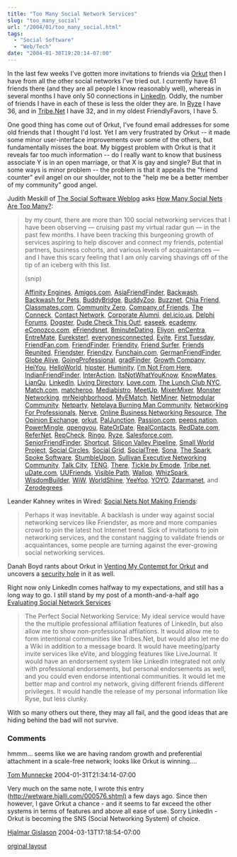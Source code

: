 ```yaml
---
title: "Too Many Social Network Services"
slug: "too_many_social"
url: "/2004/01/too_many_social.html"
tags:
  - "Social Software"
  - "Web/Tech"
date: "2004-01-30T19:20:14-07:00"
---
```

<p>In the last few weeks I've gotten more invitations to friends via <a href="http://www.orkut.com/Profile.aspx?uid=2789681602836776519">Orkut</a> then I have from all the other social networks I've tried out. I currently have 61 friends there (and they are all people I know reasonably well), whereas in several months I have only 50 connections in <a href="http://www.linkedin.com/profile?viewProfile=&amp;key=62844">LinkedIn</a>. Oddly, the number of friends I have in each of these is less the older they are. In <a href="http://www.ryze.com/go/ChristopherA">Ryze</a> I have 36, and in <a href="http://cluster.tribe.net/tribe/servlet/template/pub,pcard,PeopleCard.vm?personid=ce34093a-3c72-4954-b52f-3d6bc51884af">Tribe.Net</a> I have 32, and in my oldest FriendlyFavors, I have 5.</p>
<p>One good thing has come out of Orkut, I've found email addresses for some old friends that I thought I'd lost. Yet I am very frustrated by Orkut -- it made some minor user-interface improvements over some of the others, but fundamentally misses the boat. My biggest problem with Orkut is that it reveals far too much information -- do I really want to know that business associate Y is in an open marriage, or that X is gay and single? But that in some ways is minor problem -- the problem is that it appeals the "friend counter" evil angel on our shoulder, not to the "help me be a better member of my community" good angel.</p>
<p>Judith Meskill of <a href="http://socialsoftware.weblogsinc.com/">The Social Software Weblog</a> asks <a href="http://socialsoftware.weblogsinc.com/entry/6832739961761474/">How Many Social Nets Are Too Many?</a>:<br />
<blockquote>by my count, there are more than 100 social networking services that I have been observing — cruising past my virtual radar gun — in the past few months. I have been tracking this burgeoning growth of services aspiring to help discover and connect my friends, potential partners, business cohorts, and various levels of acquaintances — and I have this scary feeling that I am only carving shavings off of the tip of an iceberg with this list.<p/>(snip)<p/><p><a href="http://www.affinityengines.com/" title="Affinity Engines">Affinity Engines</a>, <a href="http://amigos.com/" title="Amigos.com">Amigos.com</a>, <a href="http://www.asiafriendfinder.com/" title="AsiaFriendFinder">AsiaFriendFinder</a>, <a href="http://www.backwash.com/magazine.php" title="Backwash">Backwash</a>, <a href="http://backwashpets.com/magazine.php" title="Backwash for Pets">Backwash for Pets</a>, <a href="http://www.buddybridge.com/" title="BuddyBridge">BuddyBridge</a>, <a href="http://buddyzoo.com/" title="BuddyZoo">BuddyZoo</a>, <a title="Buzznet" href="http://buzznet.com/">Buzznet</a>, <a href="http://www.chiafriend.com/" title="Chia Friend">Chia Friend</a>, <a href="http://www.classmates.com/" title="Classmates.com">Classmates.com</a>, <a href="http://www.communityzero.com/" title="Community Zero">Community Zero</a>, <a href="http://www.fastcompany.com/cof/" title="Company of Friends">Company of Friends</a>, <a href="http://www.theconneck.com/" title="The Conneck">The Conneck</a>, <a href="http://www.contactnetworkcorp.com/" title="Contact Network">Contact Network</a>, <a href="http://www.corporatealumni.com/" title="Corporate Alumni">Corporate Alumni</a>, <a title="del.icio.us" href="http://del.icio.us/doc/about">del.icio.us</a>, <a href="http://www.delphiforums.com/" title="Delphi Forums">Delphi Forums</a>, <a title="Dogster" href="http://www.dogster.com/">Dogster</a>, <a href="http://www.dudecheckthisout.com/" title="Dude Check This Out">Dude Check This Out!</a>, <a href="http://www.easeek.com/" title="easeek">easeek</a>, <a href="http://www.ecademy.com/" title="ecademy">ecademy</a>, <a title="eConozco.com" href="https://www.econozco.com/">eConozco.com</a>, <a href="http://www.efriendsnet.com/" title="eFriendsnet">eFriendsnet</a>, <a href="http://www.8minutedating.com/" title="8minuteDating">8minuteDating</a>, <a href="http://www.eliyon.com/" title="Eliyon">Eliyon</a>, <a href="http://www.encentra.com/" title="enCentra">enCentra</a>, <a title="EntreMate" href="http://www.entremate.com/">EntreMate</a>, <a href="http://eurekster.com/" title="Eurekster!">Eurekster!</a>, <a href="http://www.everyonesconnected.com/" title="everyonesconnected">everyonesconnected</a>, <a href="http://www.evite.com/" title="Evite">Evite</a>, <a href="http://firsttuesday.com/" title="First Tuesday">First Tuesday</a>, <a title="FriendFan.com" href="http://www.friendfan.com/">FriendFan.com</a>, <a href="http://friendfinderinc.com/corporate/" title="FriendFinder">FriendFinder</a>, <a href="http://friendity.de/index.jsp" title="Friendity">Friendity</a>, <a href="http://www.friendsurfer.com/" title="Friend Surfer">Friend Surfer</a>, <a href="http://www.friendsreunited.com/" title="Friends Reunited">Friends Reunited</a>, <a href="http://www.friendster.com/index.jsp" title="Friendster">Friendster</a>, <a href="http://www.friendzy.com/" title="Friendzy">Friendzy</a>, <a title="Funchain.com" href="http://www.funchain.com/">Funchain.com</a>, <a href="http://www.germanfriendfinder.com/" title="GermanFriendFinder">GermanFriendFinder</a>, <a href="http://www.globealive.com/" title="Globe Alive">Globe Alive</a>, <a href="http://www.goingprofessional.com/" title="GoingProfessional">GoingProfessional</a>, <a href="http://www.gradfinder.com/" title="gradFinder">gradFinder</a>, <a href="http://www.growingco.com/" title="Growth Company">Growth Company</a>, <a href="http://www.heiyou.com/" title="HeiYou">HeiYou</a>, <a href="http://www.helloworld.com/" title="HelloWorld">HelloWorld</a>, <a href="http://www.hipstir.com/" title="hipster">hipster</a>, <a href="http://www.huminity.com/" title="Huminity">Huminity</a>, <a href="http://www.imnotfromhere.com/" title="I'm Not From Here">I&#8217;m Not From Here</a>, <a href="http://www.indianfriendfinder.com/" title="IndianFriendFinder">IndianFriendFinder</a>, <a href="http://www.interfacesoftware.com/products/interaction/ia_summary.cfm" title="InterAction">InterAction</a>, <a href="http://www.itsnotwhatyouknow.com/" title="ItsNotWhatYouKnow">ItsNotWhatYouKnow</a>, <a href="http://www.knowmates.com/" title="KnowMates">KnowMates</a>, <a href="http://lianqu.com.cn/" title="LianQu">LianQu</a>, <a href="https://www.linkedin.com/" title="LinkedIn">LinkedIn</a>, <a href="http://www.livingdirectory.org/" title="Living Directory">Living Directory</a>, <a href="http://love.com/" title="Love.com">Love.com</a>, <a href="http://www.thelunchclub.net/" title="The Lunch Club NYC">The Lunch Club NYC</a>, <a href="http://match.com/" title="Match.com">Match.com</a>, <a href="http://www.matcheroo.com/" title="matcheroo">matcheroo</a>, <a href="http://mediabistro.com/" title="Mediabistro">Mediabistro</a>, <a href="http://www.meetup.com/" title="MeetUp">MeetUp</a>, <a title="MixerMixer" href="http://www.mixermixer.com/">MixerMixer</a>, <a href="http://network.monster.com/NewEntry.aspx?mode=one" title="Monster Networking">Monster Networking</a>, <a href="http://www.mrneighborhood.com/" title="mrNeighborhood">mrNeighborhood</a>, <a href="http://www.myematch.com/" title="MyEMatch">MyEMatch</a>, <a href="http://www.netminer.com/" title="NetMiner">NetMiner</a>, <a href="http://www.netmodular.com/" title="Netmodular Community">Netmodular Community</a>, <a href="http://www.netparty.com/" title="Netparty">Netparty</a>, <a href="http://www.netplaya.com/" title="Netplaya Burning Man Community">Netplaya Burning Man Community</a>, <a href="http://www.networkingforprofessionals.com/" title="Networking For Professionals">Networking For Professionals</a>, <a href="http://www.nerve.com/" title="Nerve">Nerve</a>, <a href="http://www.onlinebusinessnetworking.com/" title="Online Business Networking Resource">Online Business Networking Resource</a>, <a href="https://www.opinion-exchange.com/" title="The Opinion Exchange">The Opinion Exchange</a>, <a href="http://www.orkut.com/" title="orkut">orkut</a>, <a href="http://www.paljunction.com/" title="PalJunction">PalJunction</a>, <a href="http://passion.com/" title="Passion.com">Passion.com</a>, <a href="http://www.peepsnation.com/" title="peeps nation">peeps nation</a>, <a href="http://www.powermingle.com/home.asp" title="PowerMingle">PowerMingle</a>, <a href="http://www.qpengyou.com/" title="qpengyou">qpengyou</a>, <a href="http://www.rateordate.com/" title="RateOrDate">RateOrDate</a>, <a href="http://www.realcontacts.com/" title="RealContacts">RealContacts</a>, <a title="RedDate.com" href="http://www.reddate.com/">RedDate.com</a>, <a href="http://www.refernet.net/" title="ReferNet">ReferNet</a>, <a href="http://www.repcheck.com/" title="RepCheck">RepCheck</a>, <a href="http://www.ringo.com/" title="Ringo">Ringo</a>, <a href="http://www.ryze.com/" title="Ryze">Ryze</a>, <a href="http://www.salesforce.com/us/index.jsp" title="Salesforce.com">Salesforce.com</a>, <a href="http://www.seniorfriendfinder.com/" title="SeniorFriendFinder">SeniorFriendFinder</a>, <a href="http://www.shortcut.nu/" title="Shortcut">Shortcut</a>, <a href="http://www.siliconvalleypipeline.com/" title="Silicon Valley Pipeline">Silicon Valley Pipeline</a>, <a href="http://smallworld.columbia.edu/" title="Small World Project">Small World Project</a>, <a href="http://www.socialcircles.com/" title="Social Circles">Social Circles</a>, <a href="http://www.socialgrid.com/" title="Social Grid">Social Grid</a>, <a href="http://socialtree.com/" title="SocialTree">SocialTree</a>, <a href="http://www.sona.com/" title="Sona">Sona</a>, <a href="http://www.thespark.com/" title="The Spark">The Spark</a>, <a href="http://www.spoke.com/" title="Spoke Software">Spoke Software</a>, <a href="http://www.stumbleupon.com/" title="StumbleUpon">StumbleUpon</a>, <a href="http://www.sullivanexecutive.com/community.html" title="Sullivan Executive Networking Community">Sullivan Executive Networking Community</a>, <a href="http://www.talkcity.com/" title="Talk City">Talk City</a>, <a href="http://teng.scottopia.com/" title="TENG">TENG</a>, <a href="http://www.there.com/" title="There">There</a>, <a href="http://www.emode.com/" title="Tickle by Emode">Tickle by Emode</a>, <a href="http://cluster.tribe.net/tribe/servlet/" title="Tribe.net">Tribe.net</a>, <a href="http://www.udate.com/" title="uDate.com">uDate.com</a>, <a href="http://www.uufriends.com/" title="UUFriends">UUFriends</a>, <a href="http://www.visiblepath.com/" title="visiblepath">Visible Path</a>, <a href="http://mywallop.com/" title="Wallop">Wallop</a>, <a title="WhizSpark" href="http://www.whizspark.com/">WhizSpark</a>, <a target=" _blank=" href="http://www.wisdombuilder.com/" title="WisdomBuilder">WisdomBuilder</a>, <a title="WiW" href="http://www.wiw.hu/hu/index.php">WiW</a>, <a href="http://www.worldshine.com/" title="WorldShine (the rebirth of sixdegrees.com)">WorldShine</a>, <a href="http://www.yeeyoo.com/" title="YeeYoo">YeeYoo</a>, <a href="http://www.yoyonet.cn/" title="YOYO">YOYO</a>, <a href="http://www.zdarmanet.net/" title="Zdarmanet">Zdarmanet</a>, and <a href="http://www.zerodegrees.com/" title="Zerodegrees">Zerodegrees</a>.</blockquote></p>
<p>Leander Kahney writes in Wired: <a title="Wired News: Social Nets Not Making Friends" href="http://www.wired.com/news/culture/0,1284,62070,00.html?tw=wn_tophead_3">Social Nets Not Making Friends</a>:<br />
<blockquote>Perhaps it was inevitable. A backlash is under way against social networking services like Friendster, as more and more companies crowd to join the latest hot Internet trend. Sick of invitations to join networking services, and the constant nagging to validate friends or acquaintances, some people are turning against the ever-growing social networking services.</blockquote></p>
<p>Danah Boyd rants about Orkut in <a href="http://www.zephoria.org/thoughts/archives/2004/01/30/venting_my_contempt_for_orkut.html">Venting My Contempt for Orkut</a> and uncovers a <a href="http://www.zephoria.org/thoughts/archives/2004/01/30/orkut_pissyness_round_2.html">security hole</a> in it as well.</p>
<p>Right now only LinkedIn comes halfway to my expectations, and still has a long way to go. I still stand by my post of a month-and-a-half ago <a href="/2003/12/evaluating_soci.html">Evaluating Social Network Services</a><br />
<blockquote>The Perfect Social Networking Service: My ideal service would have the the multiple professional affiliation features of LinkedIn, but also allow me to show non-professional affilations. It would allow me to form intentional communities like Tribes.Net, but would also let me do a Wiki in addition to a message board. It would have meeting/party invite services like eVite, and blogging features like LiveJournal. It would have an endorsement system like LinkedIn integrated not only with professional endorsements, but personal endorsements as well, and you could even endorse intentional communities. It would let me better map and control my network, giving different friends different privileges. It would handle the release of my personal information like Ryse, but less clunky. </blockquote></p>
<p>With so many others out there, they may all fail, and the good ideas that are hiding behind the bad will not survive.<br />
</p>
<footer><h3>Comments</h3>
<div class="u-comment h-cite">
<p class="p-content p-name">hmmm... seems like we are having random growth and preferential attachment in a scale-free network; looks like Orkut is winning....
</p>
<a class="u-author h-card" href="http://www.munnecke.com/blog">Tom Munnecke</a>
<time class="dt-published" datetime="2004-01-31T21:34:14-07:00">2004-01-31T21:34:14-07:00</time>
</div>
<div class="u-comment h-cite">
<p class="p-content p-name">Very much on the same note, I wrote this entry (<a href="http://wetware.hjalli.com/000576.shtml)">http://wetware.hjalli.com/000576.shtml)</a> a few days ago. Since then however, I gave Orkut a chance - and it seems to far exceed the other systems in terms of features and above all ease of use. Sorry LinkedIn - Orkut is becoming the SNS (Social Networking System) of choice.
</p>
<a class="u-author h-card" href="http://wetware.hjalli.com">Hjalmar Gislason</a>
<time class="dt-published" datetime="2004-03-13T17:18:54-07:00">2004-03-13T17:18:54-07:00</time>
</div>
</footer>
<p class="previous"><a href="/previous/2004/01/too_many_social.html" rel="syndication" class="u-syndication" >orginal layout</a></p>
